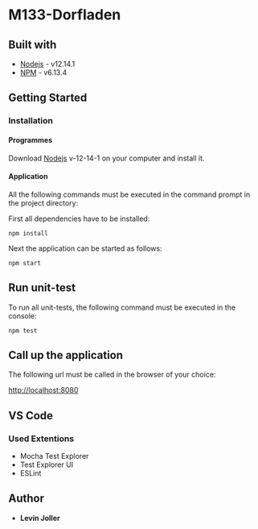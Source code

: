 # M133-Dorfladen

## Built with
* [Nodejs](https://nodejs.org/) - v12.14.1
* [NPM](https://www.npmjs.com/) - v6.13.4

## Getting Started
### Installation
#### Programmes
Download [Nodejs](https://nodejs.org) v-12-14-1 on your computer and install it.

#### Application
All the following commands must be executed in the command prompt in the project directory:

First all dependencies have to be installed:
```
npm install
```
Next the application can be started as follows:
```
npm start 
```

## Run unit-test
To run all unit-tests, the following command must be executed in the console:
```
npm test
```

## Call up the application
The following url must be called in the browser of your choice: 

[http://localhost:8080](http://localhost:8080)


## VS Code
### Used Extentions
* Mocha Test Explorer
* Test Explorer UI
* ESLint

## Author
* **Levin Joller**

